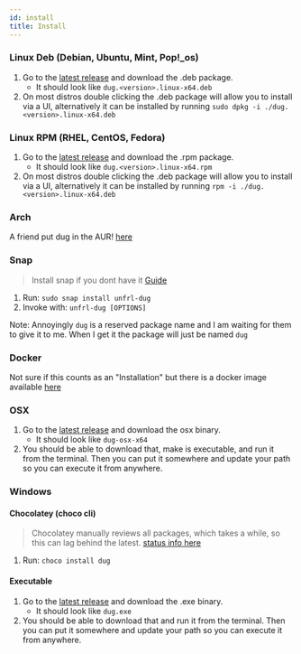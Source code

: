 ```yaml
---
id: install
title: Install
---
```


### Linux Deb (Debian, Ubuntu, Mint, Pop!_os)

1. Go to the [latest release](https://github.com/unfrl/dug/releases/latest) and download the .deb package.
    * It should look like `dug.<version>.linux-x64.deb`
2. On most distros double clicking the .deb package will allow you to install via a UI, alternatively it can be installed by running `sudo dpkg -i ./dug.<version>.linux-x64.deb`

### Linux RPM (RHEL, CentOS, Fedora)

1. Go to the [latest release](https://github.com/unfrl/dug/releases/latest) and download the .rpm package.
    * It should look like `dug.<version>.linux-x64.rpm`
2. On most distros double clicking the .deb package will allow you to install via a UI, alternatively it can be installed by running `rpm -i ./dug.<version>.linux-x64.deb`

### Arch

A friend put dug in the AUR! [here](https://aur.archlinux.org/packages/dug-git/)

### Snap
> Install snap if you dont have it [Guide](https://snapcraft.io/docs/getting-started#heading--install)

1. Run: `sudo snap install unfrl-dug`
2. Invoke with: `unfrl-dug [OPTIONS]`

Note: Annoyingly `dug` is a reserved package name and I am waiting for them to give it to me. When I get it the package will just be named `dug`

### Docker

Not sure if this counts as an "Installation" but there is a docker image available [here](https://hub.docker.com/r/unfrl/dug)

### OSX
1. Go to the [latest release](https://github.com/unfrl/dug/releases/latest) and download the osx binary.
    * It should look like `dug-osx-x64`
2. You should be able to download that, make is executable, and run it from the terminal. Then you can put it somewhere and update your path so you can execute it from anywhere.

### Windows

#### Chocolatey (choco cli)
> Chocolatey manually reviews all packages, which takes a while, so this can lag behind the latest. [status info here](https://chocolatey.org/packages/dug)

1. Run: `choco install dug`

#### Executable
1. Go to the [latest release](https://github.com/unfrl/dug/releases/latest) and download the .exe binary.
    * It should look like `dug.exe`
2. You should be able to download that and run it from the terminal. Then you can put it somewhere and update your path so you can execute it from anywhere.
